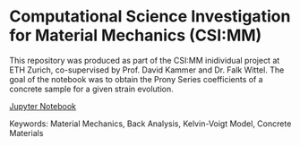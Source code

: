# Computational Science Investigation for Material Mechanics (CSI:MM)

This repository was produced as part of the CSI:MM inidividual project at ETH Zurich, co-supervised by Prof. David Kammer and Dr. Falk Wittel. The goal of the notebook was to obtain the Prony Series coefficients of a concrete sample for a given strain evolution.

[Jupyter Notebook](https://github.com/kenneth-yap/CSIMM/blob/main/CSIMM_Phase_2_final.ipynb)

Keywords: Material Mechanics, Back Analysis, Kelvin-Voigt Model, Concrete Materials
